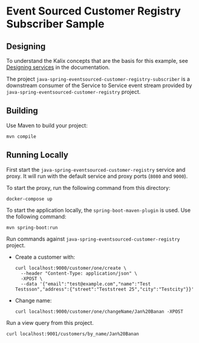 # Event Sourced Customer Registry Subscriber Sample

## Designing

To understand the Kalix concepts that are the basis for this example, see [Designing services](https://docs.kalix.io/java/development-process.html) in the documentation.

The project `java-spring-eventsourced-customer-registry-subscriber` is a downstream consumer of the Service to Service event stream provided by `java-spring-eventsourced-customer-registry` project.

## Building

Use Maven to build your project:

```shell
mvn compile
```
## Running Locally

First start the `java-spring-eventsourced-customer-registry` service and proxy. It will run with the default service and proxy ports (`8080` and `9000`).

To start the proxy, run the following command from this directory:

```shell
docker-compose up
```

To start the application locally, the `spring-boot-maven-plugin` is used. Use the following command:

```shell
mvn spring-boot:run
```

Run commands against `java-spring-eventsourced-customer-registry` project.

* Create a customer with:
  ```shell
  curl localhost:9000/customer/one/create \
    --header "Content-Type: application/json" \
    -XPOST \
    --data '{"email":"test@example.com","name":"Test Testsson","address":{"street":"Teststreet 25","city":"Testcity"}}'
  ```
* Change name:
  ```shell
  curl localhost:9000/customer/one/changeName/Jan%20Banan -XPOST
  ```
  
Run a view query from this project.

  ```shell
  curl localhost:9001/customers/by_name/Jan%20Banan
  ```
